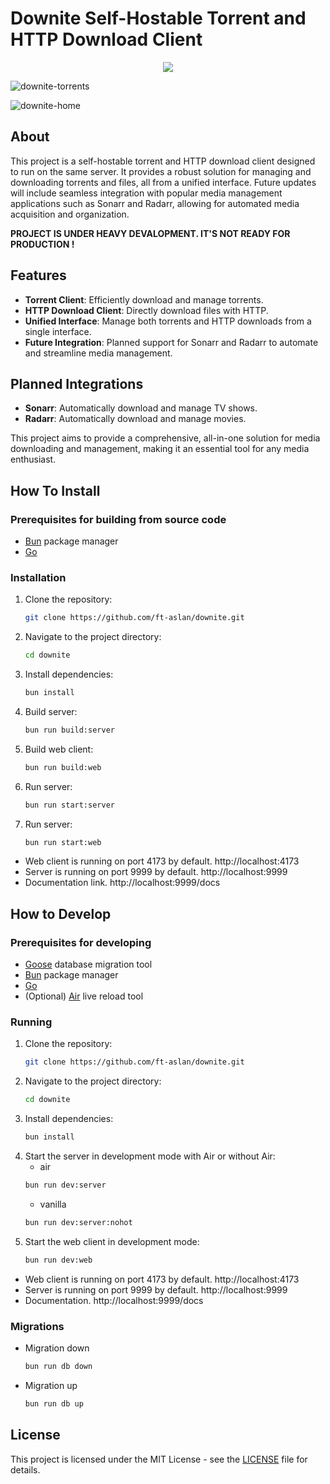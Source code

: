 # Downite Self-Hostable Torrent and HTTP Download Client

<p align="center">
<img src="https://github.com/ft-aslan/downite/assets/13184550/98437e77-a82c-42d6-b059-096bacad0ef0">
</p>

![downite-torrents](https://github.com/ft-aslan/downite/assets/13184550/0ade4fc1-798b-4164-85e8-51f40f28ca20)

![downite-home](https://github.com/ft-aslan/downite/assets/13184550/eb9184ed-ec40-4fb1-9dd3-e60ffa09148a)

## About

This project is a self-hostable torrent and HTTP download client designed to run on the same server. It provides a robust solution for managing and downloading torrents and files, all from a unified interface. Future updates will include seamless integration with popular media management applications such as Sonarr and Radarr, allowing for automated media acquisition and organization.

**PROJECT IS UNDER HEAVY DEVALOPMENT. IT'S NOT READY FOR PRODUCTION !**

## Features

- **Torrent Client**: Efficiently download and manage torrents.
- **HTTP Download Client**: Directly download files with HTTP.
- **Unified Interface**: Manage both torrents and HTTP downloads from a single interface.
- **Future Integration**: Planned support for Sonarr and Radarr to automate and streamline media management.

## Planned Integrations

- **Sonarr**: Automatically download and manage TV shows.
- **Radarr**: Automatically download and manage movies.

This project aims to provide a comprehensive, all-in-one solution for media downloading and management, making it an essential tool for any media enthusiast.

## How To Install

### Prerequisites for building from source code

- [Bun](https://github.com/oven-sh/bun) package manager
- [Go](https://go.dev/)

### Installation

1. Clone the repository:
   ```sh
   git clone https://github.com/ft-aslan/downite.git
   ```
2. Navigate to the project directory:
   ```sh
   cd downite
   ```
3. Install dependencies:
   ```sh
   bun install
   ```
4. Build server:
   ```sh
   bun run build:server
   ```
5. Build web client:
   ```sh
   bun run build:web
   ```
6. Run server:
   ```sh
   bun run start:server
   ```
7. Run server:
   ```sh
   bun run start:web
   ```

- Web client is running on port 4173 by default. http://localhost:4173
- Server is running on port 9999 by default. http://localhost:9999
- Documentation link. http://localhost:9999/docs

## How to Develop

### Prerequisites for developing

- [Goose](https://github.com/pressly/goose) database migration tool
- [Bun](https://github.com/oven-sh/bun) package manager
- [Go](https://go.dev/)
- (Optional) [Air](https://github.com/air-verse/air) live reload tool

### Running

1. Clone the repository:
   ```sh
   git clone https://github.com/ft-aslan/downite.git
   ```
2. Navigate to the project directory:
   ```sh
   cd downite
   ```
3. Install dependencies:
   ```sh
   bun install
   ```
4. Start the server in development mode with Air or without Air:
   - air
   ```sh
   bun run dev:server
   ```
   - vanilla
   ```sh
   bun run dev:server:nohot
   ```
5. Start the web client in development mode:
   ```sh
   bun run dev:web
   ```

- Web client is running on port 4173 by default. http://localhost:4173
- Server is running on port 9999 by default. http://localhost:9999
- Documentation. http://localhost:9999/docs

### Migrations

- Migration down
  ```sh
  bun run db down
  ```
- Migration up
  ```sh
  bun run db up
  ```

## License

This project is licensed under the MIT License - see the [LICENSE](LICENSE) file for details.
